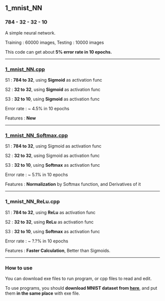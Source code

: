 ## 1_mnist_NN

### 784 - 32 - 32 - 10

A simple neural network.

Training : 60000 images, Testing : 10000 images 

This code can get about **5% error rate in 10 epochs.**

---

### [1_mnist_NN.cpp](1_mnist_NN.cpp)

S1 : **784 to 32**, using **Sigmoid** as activation func

S2 : **32 to 32**, using **Sigmoid** as activation func

S3 : **32 to 10**, using **Sigmoid** as activation func

Error rate : ~ 4.5% in 10 epochs

Features : **New**

---

### [1_mnist_NN_Softmax.cpp](1_mnist_NN_Softmax.cpp)

S1 : **784 to 32**, using Sigmoid as activation func

S2 : **32 to 32**, using Sigmoid as activation func

S3 : **32 to 10**, using **Softmax** as activation func

Error rate : ~ 5.1% in 10 epochs

Features : **Normalization** by Softmax function, and Derivatives of it

---

### 1_mnist_NN_ReLu.cpp

S1 : **784 to 32**, using **ReLu** as activation func

S2 : **32 to 32**, using **ReLu** as activation func

S3 : **32 to 10**, using **Softmax** as activation func

Error rate : ~ ?.?% in 10 epochs

Features : **Faster Calculation**, Better than Sigmoids.

---

### How to use

You can download exe files to run program, or cpp files to read and edit.

To use programs, you should **download MNIST dataset from [here](http://yann.lecun.com/exdb/mnist/)**, and put them **in the same place** with exe file.
